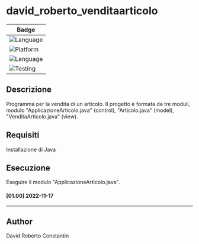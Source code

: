 # david_roberto_venditaarticolo

|Badge|
|-----|
![Language](https://img.shields.io/badge/Spellcheck-Pass-green?style=flat) |
![Platform](https://img.shields.io/badge/OS%20platform%20supported-Windows,Linux-blue?style=flat)|
![Language](https://img.shields.io/badge/Language-Java-yellowgreen?style=flat) |
![Testing](https://img.shields.io/badge/Test-Pass-green)|


## Descrizione

Programma per la vendita di un articolo.
Il progetto è formata da tre moduli, modulo "ApplicazioneArticolo.java" (control), "Articolo.java" (model), "VenditaArticolo.java" (view).

## Requisiti

Installazione di Java

## Esecuzione

Eseguire il modulo "ApplicazioneArticolo.java".


#### [01.00] 2022-11-17

***

## Author

David Roberto Constantin